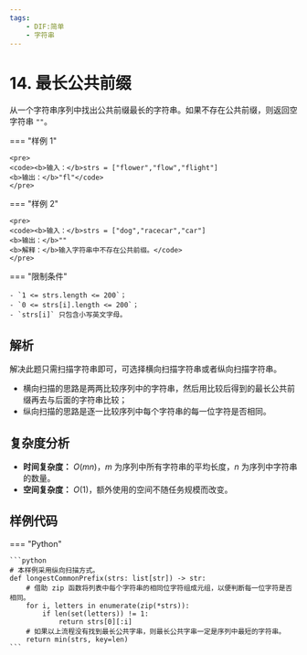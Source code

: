 ```yaml
---
tags:
    - DIF:简单
    - 字符串
---
```


# 14. 最长公共前缀

从一个字符串序列中找出公共前缀最长的字符串。如果不存在公共前缀，则返回空字符串 `""`。

=== "样例 1"

    <pre>
    <code><b>输入：</b>strs = ["flower","flow","flight"]
    <b>输出：</b>"fl"</code>
    </pre>

=== "样例 2"

    <pre>
    <code><b>输入：</b>strs = ["dog","racecar","car"]
    <b>输出：</b>""
    <b>解释：</b>输入字符串中不存在公共前缀。</code>
    </pre>

=== "限制条件"

    - `1 <= strs.length <= 200`；
    - `0 <= strs[i].length <= 200`；
    - `strs[i]` 只包含小写英文字母。

## 解析

解决此题只需扫描字符串即可，可选择横向扫描字符串或者纵向扫描字符串。

- 横向扫描的思路是两两比较序列中的字符串，然后用比较后得到的最长公共前缀再去与后面的字符串比较；
- 纵向扫描的思路是逐一比较序列中每个字符串的每一位字符是否相同。

## 复杂度分析

- **时间复杂度：** $O(mn)$，$m$ 为序列中所有字符串的平均长度，$n$ 为序列中字符串的数量。
- **空间复杂度：** $O(1)$，额外使用的空间不随任务规模而改变。

## 样例代码

=== "Python"

    ```python
    # 本样例采用纵向扫描方式。
    def longestCommonPrefix(strs: list[str]) -> str:
        # 借助 zip 函数将列表中每个字符串的相同位字符组成元组，以便判断每一位字符是否相同。
        for i, letters in enumerate(zip(*strs)):
            if len(set(letters)) != 1:
                return strs[0][:i]
        # 如果以上流程没有找到最长公共字串，则最长公共字串一定是序列中最短的字符串。
        return min(strs, key=len)
    ```
